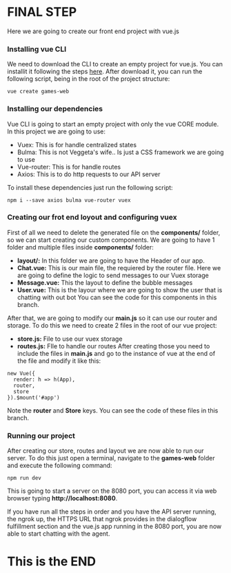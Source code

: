 # FINAL STEP

Here we are going to create our front end project with vue.js

### Installing vue CLI

We need to download the CLI to create an empty project for vue.js. You can installit it following the steps [here](https://cli.vuejs.org/).
After download it, you can run the following script, being in the root of the project structure:
```
vue create games-web
```


### Installing our dependencies

Vue CLI is going to start an empty project with only the vue CORE module. In this project we are going to use:
* Vuex: This is for handle centralized states
* Bulma: This is not Veggeta's wife.. Is just a CSS framework we are going to use
* Vue-router: This is for handle routes
* Axios: This is to do http requests to our API server

To install these dependencies just run the following script:
```
npm i --save axios bulma vue-router vuex
```

### Creating our frot end loyout and configuring vuex

First of all we need to delete the generated file on the **components/** folder, so we can start creating our custom components.
We are going to have 1 folder and multiple files inside **components/** folder:
* **layout/:** In this folder we are going to have the Header of our app.
* **Chat.vue:** This is our main file, the requiered by the router file. Here we are going to define the logic to send messages to our Vuex storage
* **Message.vue:** This the layout to define the bubble messages
* **User.vue:** This is the layour where we are going to show the user that is chatting with out bot
You can see the code for this components in this branch.

After that, we are going to modify our **main.js** so it can use our router and storage. To do this we need to create 2 files in the root of our vue project:
* **store.js:** File to use our vuex storage
* **routes.js:** FIle to handle our routes
 After creating those you need to include the files in **main.js** and go to the instance of vue at the end of the file and modify it like this:

```
new Vue({
  render: h => h(App),
  router,
  store
}).$mount('#app')
```
Note the **router** and **Store** keys. You can see the code of these files in this branch.

### Running our project

After creating our store, routes and layout we are now able to run our server. To do this just open a terminal, navigate to the **games-web** folder and execute the following command:
```
npm run dev
```
This is going to start a server on the 8080 port, you can access it via web browser typing **http://localhost:8080**.



If you have run all the steps in order and you have the API server running, the ngrok up, the HTTPS URL that ngrok provides in the dialogflow fulfillment section and the vue.js app running in the 8080 port, you are now able to start chatting with the agent.


# This is the END